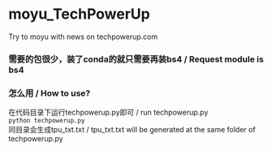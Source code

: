 # moyu_TechPowerUp
Try to moyu with news on techpowerup.com


### 需要的包很少，装了conda的就只需要再装bs4 / Request module is bs4

### 怎么用 / How to use?
在代码目录下运行techpowerup.py即可 / run techpowerup.py    
`python techpowerup.py`    
同目录会生成tpu_txt.txt / tpu_txt.txt will be generated at the same folder of techpowerup.py
